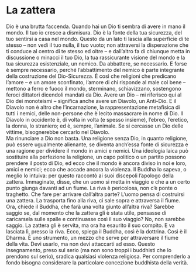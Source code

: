 # La zattera

Dio è una brutta faccenda. Quando hai un Dio ti sembra di avere in mano il mondo. Il tuo io cresce a dismisura. Dio è la fonte della tua sicurezza, del tuo sentirsi a casa nel mondo. Questo da un lato ti lascia alla superficie di te stesso – non vedi il tuo nulla, il tuo vuoto; non attraversi la disperazione che ti conduce al centro di te stesso ed oltre – e dall’altro fa di chiunque metta in discussione o minacci il tuo Dio, la tua rassicurante visione del mondo e la tua sicurezza esistenziale, un nemico. Da abbattere, se necessario. E forse è sempre necessario, perché l’abbattimento del nemico è parte integrante della costruzione del Dio-Sicurezza. È così che religioni che predicano l’amore – e un amore sconfinato, l’amore di chi risponde al male col bene – mettono a ferro e fuoco il mondo, sterminano, schiavizzano, sostengono feroci dittatori dicendoli mandati da Dio.
Avere un Dio – mi riferisco qui al Dio dei monoteismi – significa anche avere un Diavolo, un Anti-Dio. E il Diavolo non è altro che l’incarnazione, la rappresentazione metafisica di tutti i nemici, delle non-persone che è lecito massacrare in nome di Dio. Il Diavolo in occidente è, di volta in volta (e spesso insieme), l’ebreo, l’eretico, la donna, lo straniero; ed è, sempre, l’animale. Se si cercasse un Dio delle vittime, bisognerebbe cercarlo nel Diavolo.  
Ma rinunciare a Dio non basta. Una religione senza Dio, in quanto religione, può essere ugualmente alienante, se diventa anch’essa fonte di sicurezza e una ragione per dividere il mondo in amici e nemici. Una ideologia laica può sostituire alla perfezione la religione, un capo politico o un partito possono prendere il posto di Dio, ed ecco che il mondo è ancora diviso in noi e loro, amici e nemici; ecco che accade ancora la violenza.
Il Buddha lo sapeva, o meglio lo intuiva: per questo raccontò ai suoi discepoli l’apologo della zattera. Immaginate, disse, che un uomo si metta in viaggio e che a un certo punto giunga davanti ad un fiume. La riva è pericolosa, non c’è ponte o traghetto. Che fare per arrivare dall’altra parte? L’uomo pensa di costruirsi una zattera. La trasporta fino alla riva, ci sale sopra e attraversa il fiume. Ora, chiede il Buddha, che farà una volta giunto all’altra riva? Sarebbe saggio se, dal momento che la zattera gli è stata utile, pensasse di caricarsela sulle spalle e continuasse così il suo viaggio? No, non sarebbe saggio. La zattera gli è servita, ma ora ha esaurito il suo compito. E va lasciata lì, presso la riva.
Ecco, spiega il Buddha, così è la dottrina. Così è il Dharma. È uno strumento, un mezzo che serve per attraversare il fiume della vita. Devi usarlo, ma non devi attaccarti ad esso. Questo insegnamento, preso sul serio (ma non sono troppi i buddhisti che lo prendono sul serio), sradica qualsiasi violenza religiosa. Per comprenderlo a fondo bisogna considerare la particolare concezione buddhista della verità.
